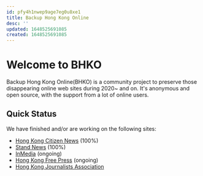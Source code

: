 ```yaml
---
id: pfy4h1nwep9age7eg0u8xe1
title: Backup Hong Kong Online
desc: ''
updated: 1648525691085
created: 1648525691085
---
```

# Welcome to BHKO

Backup Hong Kong Online(BHKO) is a community project to preserve those disappearing online web sites during 2020~ and on. It's anonymous and open source, with the support from a lot of online users. 


## Quick Status

We have finished and/or are working on the following sites:

- [Hong Kong Citizen News](https://www.hkcnews.com) (100%)
- [Stand News](https://link.dendron.so/6b24) (100%)
- [InMedia](https://www.inmediahk.net) (ongoing)
- [Hong Kong Free Press](https://hongkongfp.com) (ongoing)
- [Hong Kong Journalists Association](https://www.hkja.org.hk)

